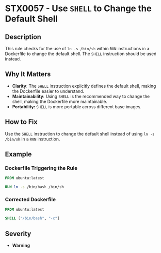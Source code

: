 # STX0057 - Use `SHELL` to Change the Default Shell

## Description

This rule checks for the use of `ln -s /bin/sh` within `RUN` instructions in a Dockerfile to change the default shell.  The `SHELL` instruction should be used instead.

## Why It Matters

-   **Clarity:** The `SHELL` instruction explicitly defines the default shell, making the Dockerfile easier to understand.
-   **Maintainability:** Using `SHELL` is the recommended way to change the shell, making the Dockerfile more maintainable.
-   **Portability:**  `SHELL` is more portable across different base images.

## How to Fix

Use the `SHELL` instruction to change the default shell instead of using `ln -s /bin/sh` in a `RUN` instruction.

## Example

### Dockerfile Triggering the Rule

```dockerfile
FROM ubuntu:latest

RUN ln -s /bin/bash /bin/sh
```

### Corrected Dockerfile

```dockerfile
FROM ubuntu:latest

SHELL ["/bin/bash", "-c"]
```

## Severity

  - **Warning**